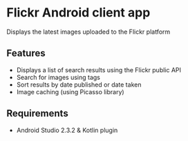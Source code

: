 # Flickr Android client app
Displays the latest images uploaded to the Flickr platform

## Features
- Displays a list of search results using the Flickr public API
- Search for images using tags
- Sort results by date published or date taken
- Image caching (using Picasso library)

## Requirements
- Android Studio 2.3.2 & Kotlin plugin
